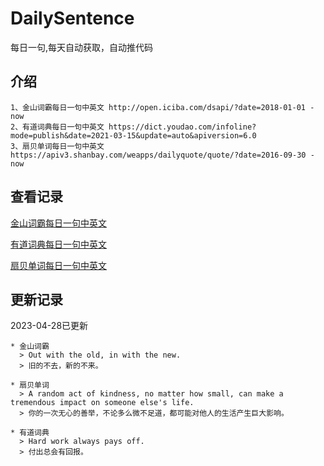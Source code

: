 # DailySentence

每日一句,每天自动获取，自动推代码

## 介绍

```
1、金山词霸每日一句中英文 http://open.iciba.com/dsapi/?date=2018-01-01 - now
2、有道词典每日一句中英文 https://dict.youdao.com/infoline?mode=publish&date=2021-03-15&update=auto&apiversion=6.0
3、扇贝单词每日一句中英文 https://apiv3.shanbay.com/weapps/dailyquote/quote/?date=2016-09-30 - now
```

## 查看记录

[金山词霸每日一句中英文](./data/iciba/)

[有道词典每日一句中英文](./data/youdao/)

[扇贝单词每日一句中英文](./data/shanbay/)

## 更新记录
2023-04-28已更新 
```
* 金山词霸
  > Out with the old, in with the new.
  > 旧的不去，新的不来。

* 扇贝单词
  > A random act of kindness, no matter how small, can make a tremendous impact on someone else's life.
  > 你的一次无心的善举，不论多么微不足道，都可能对他人的生活产生巨大影响。

* 有道词典
  > Hard work always pays off.
  > 付出总会有回报。

```

